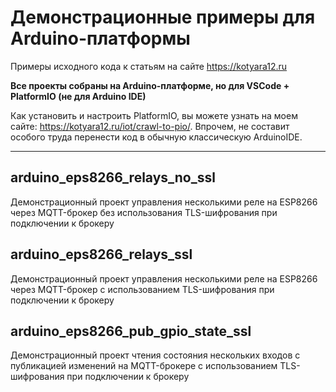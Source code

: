 # Демонстрационные примеры для Arduino-платформы

Примеры исходного кода к статьям на сайте https://kotyara12.ru

**Все проекты собраны на Arduino-платформе, но для VSCode + PlatformIO (не для Arduino IDE)**

Как установить и настроить PlatformIO, вы можете узнать на моем сайте: https://kotyara12.ru/iot/crawl-to-pio/. Впрочем, не составит особого труда перенести код в обычную классическую ArduinoIDE.

___

## arduino_eps8266_relays_no_ssl

Демонстрационный проект управления несколькими реле на ESP8266 через MQTT-брокер без использования TLS-шифрования при подключении к брокеру

## arduino_eps8266_relays_ssl

Демонстрационный проект управления несколькими реле на ESP8266 через MQTT-брокер с использованием TLS-шифрования при подключении к брокеру

## arduino_eps8266_pub_gpio_state_ssl

Демонстрационный проект чтения состояния нескольких входов с публикацией изменений на MQTT-брокере с использованием TLS-шифрования при подключении к брокеру
